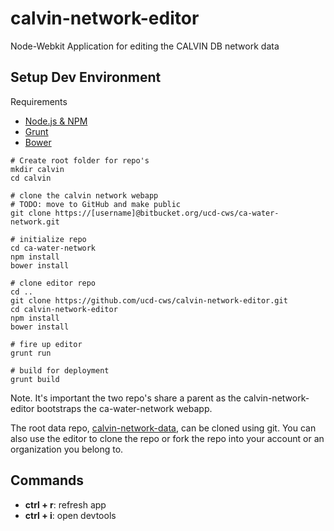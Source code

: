 # calvin-network-editor
Node-Webkit Application for editing the CALVIN DB network data

## Setup Dev Environment

Requirements
- [Node.js & NPM](http://nodejs.org/)
- [Grunt](http://gruntjs.com/)
- [Bower](http://bower.io/)

```
# Create root folder for repo's
mkdir calvin
cd calvin

# clone the calvin network webapp
# TODO: move to GitHub and make public
git clone https://[username]@bitbucket.org/ucd-cws/ca-water-network.git

# initialize repo
cd ca-water-network
npm install
bower install

# clone editor repo
cd ..
git clone https://github.com/ucd-cws/calvin-network-editor.git
cd calvin-network-editor
npm install
bower install

# fire up editor
grunt run

# build for deployment
grunt build
```

Note.  It's important the two repo's share a parent as the calvin-network-editor bootstraps the ca-water-network webapp.

The root data repo, [calvin-network-data](https://github.com/ucd-cws/calvin-network-data), can be cloned using git.  You can also use the editor to clone the repo or fork the repo into your account or an organization you belong to.

## Commands
- **ctrl + r**: refresh app
- **ctrl + i**: open devtools

